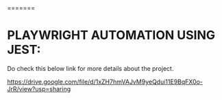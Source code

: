 =======
# PLAYWRIGHT AUTOMATION USING JEST:

Do check this below link for more details about the project.

https://drive.google.com/file/d/1xZH7hmVAJvM9yeQdui11E9BqFX0o-JrR/view?usp=sharing
